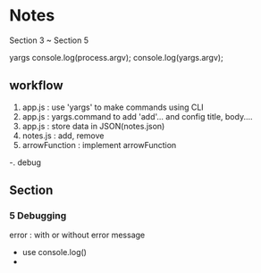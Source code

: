 # Notes

Section 3 ~ Section 5

yargs
console.log(process.argv);
console.log(yargs.argv);


## workflow

1. app.js : use 'yargs' to make commands using CLI
2. app.js : yargs.command to add 'add'... and config title, body....
3. app.js : store data in JSON(notes.json)
4. notes.js : add, remove
5. arrowFunction : implement arrowFunction

-. debug

## Section

### 5 Debugging

error : with or without error message

- use console.log()
- 